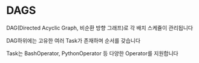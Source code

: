 # DAGS

DAG(Directed Acyclic Graph, 비순환 방향 그래프)로 각 배치 스케쥴이 관리됩니다

DAG하위에는 고유한 여러 Task가 존재하며 순서를 갖습니다

Task는 BashOperator, PythonOperator 등 다양한 Operator를 지원합니다
